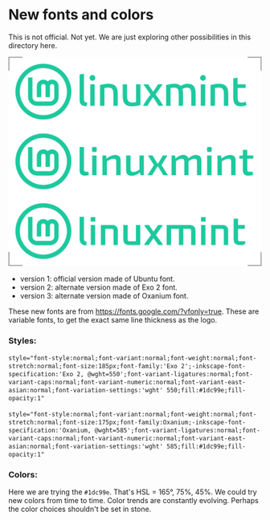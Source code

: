 # New fonts and colors

This is not official. Not yet. We are just exploring other possibilities in this directory here.

![](ring-name-paths.png)

* version 1: official version made of Ubuntu font.
* version 2: alternate version made of Exo 2 font.
* version 3: alternate version made of Oxanium font.

These new fonts are from https://fonts.google.com/?vfonly=true. These are variable fonts, to get the exact same line thickness as the logo.

### Styles:

```
style="font-style:normal;font-variant:normal;font-weight:normal;font-stretch:normal;font-size:185px;font-family:'Exo 2';-inkscape-font-specification:'Exo 2, @wght=550';font-variant-ligatures:normal;font-variant-caps:normal;font-variant-numeric:normal;font-variant-east-asian:normal;font-variation-settings:'wght' 550;fill:#1dc99e;fill-opacity:1"

style="font-style:normal;font-variant:normal;font-weight:normal;font-stretch:normal;font-size:175px;font-family:Oxanium;-inkscape-font-specification:'Oxanium, @wght=585';font-variant-ligatures:normal;font-variant-caps:normal;font-variant-numeric:normal;font-variant-east-asian:normal;font-variation-settings:'wght' 585;fill:#1dc99e;fill-opacity:1"
```

### Colors:
Here we are trying the `#1dc99e`. That's HSL = 165°, 75%, 45%. We could try new colors from time to time. Color trends are constantly evolving. Perhaps the color choices shouldn't be set in stone.